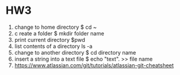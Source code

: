 # HW3
1. change to home directory
$ cd ~
2. c reate a folder
$ mkdir folder name
3. print current directory
$pwd
4. list contents of a directory
ls -a
5. change to another directory
$ cd directory name
6. insert a string into a text file
$ echo "text". >> file name
7. https://www.atlassian.com/git/tutorials/atlassian-git-cheatsheet
